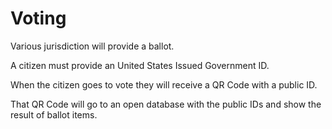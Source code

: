 # Voting

Various jurisdiction will provide a ballot.

A citizen must provide an United States Issued Government ID.

When the citizen goes to vote they will receive a QR Code with a public ID.

That QR Code will go to an open database with the public IDs and show the result of ballot items.

